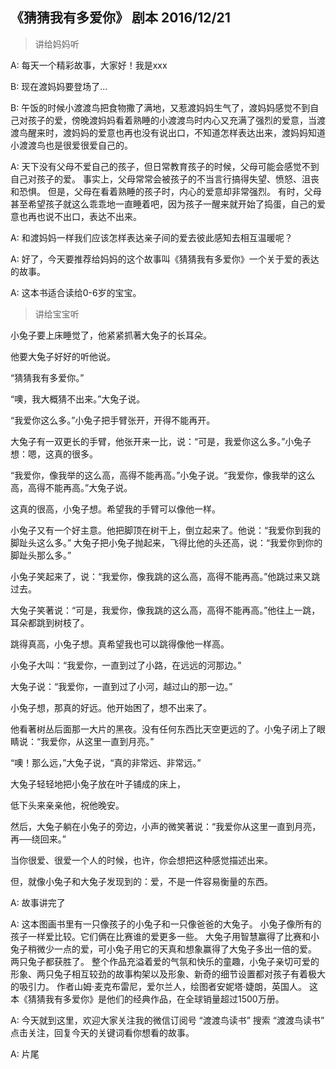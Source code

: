 ## 《猜猜我有多爱你》 剧本 2016/12/21

> 讲给妈妈听

A: 每天一个精彩故事，大家好！我是xxx 

B: 现在渡妈妈要登场了...

B: 午饭的时候小渡渡鸟把食物撒了满地，又惹渡妈妈生气了，渡妈妈感觉不到自己对孩子的爱，傍晚渡妈妈看着熟睡的小渡渡鸟时内心又充满了强烈的爱意，当渡渡鸟醒来时，渡妈妈的爱意也再也没有说出口，不知道怎样表达出来，渡妈妈知道小渡渡鸟也是很爱很爱自己的。

A: 天下没有父母不爱自己的孩子，但日常教育孩子的时候，父母可能会感觉不到自己对孩子的爱。
事实上，父母常常会被孩子的不当言行搞得失望、愤怒、沮丧和恐惧。
但是，父母在看着熟睡的孩子时，内心的爱意却非常强烈。
有时，父母甚至希望孩子就这么乖乖地一直睡着吧，因为孩子一醒来就开始了捣蛋，自己的爱意也再也说不出口，表达不出来。

A: 和渡妈妈一样我们应该怎样表达亲子间的爱去彼此感知去相互温暖呢？

A: 好了，今天要推荐给妈妈的这个故事叫《猜猜我有多爱你》一个关于爱的表达的故事。

A: 这本书适合读给0-6岁的宝宝。

> 讲给宝宝听

小兔子要上床睡觉了，他紧紧抓著大兔子的长耳朵。

他要大兔子好好的听他说。 

“猜猜我有多爱你。”

“噢，我大概猜不出来。”大兔子说。

“我爱你这么多。”小兔子把手臂张开，开得不能再开。

大兔子有一双更长的手臂，他张开来一比，说：“可是，我爱你这么多。”小兔子想：嗯，这真的很多。

“我爱你，像我举的这么高，高得不能再高。”小兔子说。“我爱你，像我举的这么高，高得不能再高。”大兔子说。

这真的很高，小兔子想。希望我的手臂可以像他一样。 

小兔子又有一个好主意。他把脚顶在树干上，倒立起来了。他说：“我爱你到我的脚趾头这么多。” 大兔子把小兔子抛起来，飞得比他的头还高，说：“我爱你到你的脚趾头那么多。”

小兔子笑起来了，说：“我爱你，像我跳的这么高，高得不能再高。”他跳过来又跳过去。 

大兔子笑著说：“可是，我爱你，像我跳的这么高，高得不能再高。”他往上一跳，耳朵都跳到树枝了。 

跳得真高，小兔子想。真希望我也可以跳得像他一样高。  

小兔子大叫：“我爱你，一直到过了小路，在远远的河那边。”

大兔子说：“我爱你，一直到过了小河，越过山的那一边。”

小兔子想，那真的好远。他开始困了，想不出来了。 

他看著树丛后面那一大片的黑夜。没有任何东西比天空更远的了。小兔子闭上了眼睛说：“我爱你，从这里一直到月亮。”

“噢！那么远，”大兔子说，“真的非常远、非常远。” 

大兔子轻轻地把小兔子放在叶子铺成的床上，

低下头来亲亲他，祝他晚安。

然后，大兔子躺在小兔子的旁边，小声的微笑著说：“我爱你从这里一直到月亮，再──绕回来。”

当你很爱、很爱一个人的时候，也许，你会想把这种感觉描述出来。

但，就像小兔子和大兔子发现到的：爱，不是一件容易衡量的东西。


A: 故事讲完了

A: 这本图画书里有一只像孩子的小兔子和一只像爸爸的大兔子。
小兔子像所有的孩子一样爱比较。它们俩在比赛谁的爱更多一些。
大兔子用智慧赢得了比赛和小兔子稍微少一点的爱，可小兔子用它的天真和想象赢得了大兔子多出一倍的爱。
两只兔子都获胜了。
整个作品充溢着爱的气氛和快乐的童趣，小兔子亲切可爱的形象、两只兔子相互较劲的故事构架以及形象、新奇的细节设置都对孩子有着极大的吸引力。
作者山姆·麦克布雷尼，爱尔兰人，绘图者安妮塔·婕朗，英国人。
这本《猜猜我有多爱你》是他们的经典作品，在全球销量超过1500万册。

A: 今天就到这里，欢迎大家关注我的微信订阅号 “渡渡鸟读书”  搜索 “渡渡鸟读书” 点击关注，回复今天的关键词看你想看的故事。

A: 片尾


